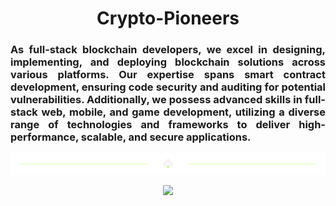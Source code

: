 <h1 align="center">
  Crypto-Pioneers
</h1>
<!-- <div align="center">
  <img src="https://github.com/mymiracle0118/mymiracle0118/blob/main/divider1.png" alt="divider"/>
</div>  -->
<h3 align="justify">
As full-stack blockchain developers, we excel in designing, implementing, and deploying blockchain solutions across various platforms. Our expertise spans smart contract development, ensuring code security and auditing for potential vulnerabilities. Additionally, we possess advanced skills in full-stack web, mobile, and game development, utilizing a diverse range of technologies and frameworks to deliver high-performance, scalable, and secure applications.
</h3>
<div align="center">
  <img src="https://github.com/mymiracle0118/mymiracle0118/blob/main/divider1.png" alt="divider"/>
</div>
<p align="center">
  <img src="https://capsule-render.vercel.app/api?type=waving&color=gradient&height=65&section=footer"/>
</p>

